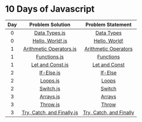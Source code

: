 # 10 Days of Javascript

|Day| Problem Solution				| Problem Statement 		|
|:-:|:-----------------------------:|:-------------------------:|
| 0	| [Data Types.js]				| [Data Types]				| 
| 0 | [Hello, World!.js]			| [Hello, World!]			|
| 1 | [Arithmetic Operators.js] 	| [Arithmetic Operators]	|
| 1 | [Functions.js] 				| [Functions]	 			|
| 1 | [Let and Const.js]			| [Let and Const]			|
| 2 | [If-Else.js]					| [If-Else]					|
| 2 | [Loops.js]					| [Loops]					|
| 2 | [Switch.js]					| [Switch]					|
| 3 | [Arrays.js]					| [Arrays]					|
| 3 | [Throw.js]					| [Throw]					|
| 3 | [Try, Catch, and Finally.js]	| [Try, Catch, and Finally]	|

[Data Types.js]: Day%200/Data%20Types.js
[Data Types]: https://www.hackerrank.com/challenges/js10-data-types/problem

[Hello, World!.js]: Day%200/Hello,%20World!.js
[Hello, World!]: https://www.hackerrank.com/challenges/js10-hello-world/problem

[Arithmetic Operators.js]: Day%201/Arithmetic%20Operators.js
[Arithmetic Operators]: https://www.hackerrank.com/challenges/js10-arithmetic-operators/problem

[Functions.js]: Day%201/Functions.js
[Functions]: https://www.hackerrank.com/challenges/js10-function/problem

[Let and Const.js]: Day%201/Let%20and%20Const.js
[Let and Const]: https://www.hackerrank.com/challenges/js10-let-and-const/problem

[If-Else.js]: Day%202/If-Else.js
[If-Else]: https://www.hackerrank.com/challenges/js10-if-else/problem

[Loops.js]: Day%202/Loops.js
[Loops]: https://www.hackerrank.com/challenges/js10-loops/problem

[Switch.js]: Day%202/Switch.js
[Switch]: https://www.hackerrank.com/challenges/js10-switch/problem

[Arrays.js]: Day%203/Arrays.js
[Arrays]: https://www.hackerrank.com/challenges/js10-arrays/problem

[Throw.js]: Day%203/Throw.js
[Throw]: https://www.hackerrank.com/challenges/js10-throw/problem

[Try, Catch, and Finally.js]: Day%203/Try,%20Catch,%20and%20Finally.js
[Try, Catch, and Finally]: https://www.hackerrank.com/challenges/js10-try-catch-and-finally/problem

[//]: # (EOF)
